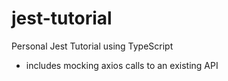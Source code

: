 # jest-tutorial
Personal Jest Tutorial using TypeScript
- includes mocking axios calls to an existing API
